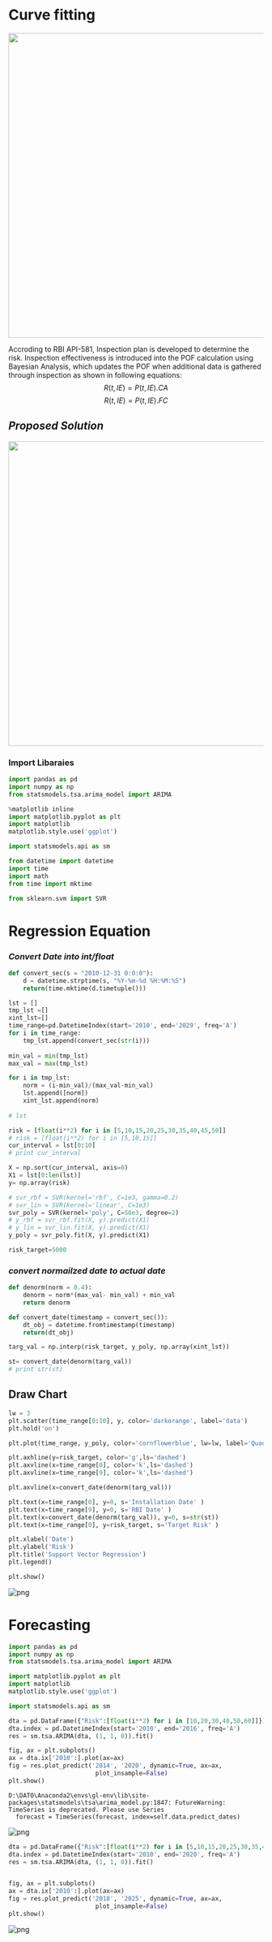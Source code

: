 
# Curve fitting



<img src=https://raw.githubusercontent.com/hamzafar/image_repo/master/future_risk.PNG width="600" > 

Accroding to RBI API-581, Inspection plan is developed to determine the risk. Inspection effectiveness is introduced into the POF calculation using Bayesian Analysis, which updates the POF when additional data is gathered through inspection as shown in following equations:
$$R(t, IE) = P(t,IE).CA$$
$$R(t, IE) = P(t,IE).FC$$



## *Proposed Solution*

<img src=https://raw.githubusercontent.com/hamzafar/image_repo/master/curve_fitting.jpg width="600">







### Import Libaraies


```python
import pandas as pd
import numpy as np
from statsmodels.tsa.arima_model import ARIMA
```


```python
%matplotlib inline
import matplotlib.pyplot as plt
import matplotlib
matplotlib.style.use('ggplot')
```


```python
import statsmodels.api as sm
```


```python
from datetime import datetime
import time
import math
from time import mktime
```


```python
from sklearn.svm import SVR
```

# Regression Equation

### *Convert Date into int/float*


```python
def convert_sec(s = "2010-12-31 0:0:0"):
    d = datetime.strptime(s, "%Y-%m-%d %H:%M:%S")
    return(time.mktime(d.timetuple()))
```


```python
lst = []
tmp_lst =[]
xint_lst=[]
time_range=pd.DatetimeIndex(start='2010', end='2029', freq='A') 
for i in time_range:
    tmp_lst.append(convert_sec(str(i)))
    
min_val = min(tmp_lst)
max_val = max(tmp_lst)

for i in tmp_lst:
    norm = (i-min_val)/(max_val-min_val)
    lst.append([norm])
    xint_lst.append(norm)
    
# lst
```


```python
risk = [float(i**2) for i in [5,10,15,20,25,30,35,40,45,50]]
# risk = [float(i**2) for i in [5,10,15]]
cur_interval = lst[0:10]
# print cur_interval
```


```python
X = np.sort(cur_interval, axis=0)
X1 = lst[0:len(lst)]
y= np.array(risk)

```


```python
# svr_rbf = SVR(kernel='rbf', C=1e3, gamma=0.2)
# svr_lin = SVR(kernel='linear', C=1e3)
svr_poly = SVR(kernel='poly', C=50e3, degree=2)
# y_rbf = svr_rbf.fit(X, y).predict(X1)
# y_lin = svr_lin.fit(X, y).predict(X1)
y_poly = svr_poly.fit(X, y).predict(X1)
```


```python
risk_target=5000
```

### *convert normailzed date to actual date*


```python
def denorm(norm = 0.4):
    denorm = norm*(max_val- min_val) + min_val
    return denorm
```


```python
def convert_date(timestamp = convert_sec()):
    dt_obj = datetime.fromtimestamp(timestamp)
    return(dt_obj)
```


```python
targ_val = np.interp(risk_target, y_poly, np.array(xint_lst))
```


```python
st= convert_date(denorm(targ_val))
# print str(st)
```

## Draw Chart


```python
lw = 3
plt.scatter(time_range[0:10], y, color='darkorange', label='data')
plt.hold('on')

plt.plot(time_range, y_poly, color='cornflowerblue', lw=lw, label='Quadratic model')

plt.axhline(y=risk_target, color='g',ls='dashed')
plt.axvline(x=time_range[0], color='k',ls='dashed')
plt.axvline(x=time_range[9], color='k',ls='dashed')

plt.axvline(x=convert_date(denorm(targ_val)))

plt.text(x=time_range[0], y=0, s='Installation Date' )
plt.text(x=time_range[9], y=0, s='RBI Date' )
plt.text(x=convert_date(denorm(targ_val)), y=0, s=str(st))
plt.text(x=time_range[0], y=risk_target, s='Target Risk' )

plt.xlabel('Date')
plt.ylabel('Risk')
plt.title('Support Vector Regression')
plt.legend()

plt.show()

```


![png](output_22_0.png)


# Forecasting 



```python
import pandas as pd
import numpy as np
from statsmodels.tsa.arima_model import ARIMA
```


```python
import matplotlib.pyplot as plt
import matplotlib
matplotlib.style.use('ggplot')
```


```python
import statsmodels.api as sm
```


```python
dta = pd.DataFrame({"Risk":[float(i**2) for i in [10,20,30,40,50,60]]})
dta.index = pd.DatetimeIndex(start='2010', end='2016', freq='A')
res = sm.tsa.ARIMA(dta, (1, 1, 0)).fit()

fig, ax = plt.subplots()
ax = dta.ix['2010':].plot(ax=ax)
fig = res.plot_predict('2014', '2020', dynamic=True, ax=ax,
                        plot_insample=False)
plt.show()
```

    D:\DATO\Anaconda2\envs\gl-env\lib\site-packages\statsmodels\tsa\arima_model.py:1847: FutureWarning: TimeSeries is deprecated. Please use Series
      forecast = TimeSeries(forecast, index=self.data.predict_dates)
    


![png](output_27_1.png)



```python
dta = pd.DataFrame({"Risk":[float(i**2) for i in [5,10,15,20,25,30,35,40,45,50]]})
dta.index = pd.DatetimeIndex(start='2010', end='2020', freq='A')
res = sm.tsa.ARIMA(dta, (1, 1, 0)).fit()


fig, ax = plt.subplots()
ax = dta.ix['2010':].plot(ax=ax)
fig = res.plot_predict('2018', '2025', dynamic=True, ax=ax,
                        plot_insample=False)
plt.show()
```


![png](output_28_0.png)



```python

```
